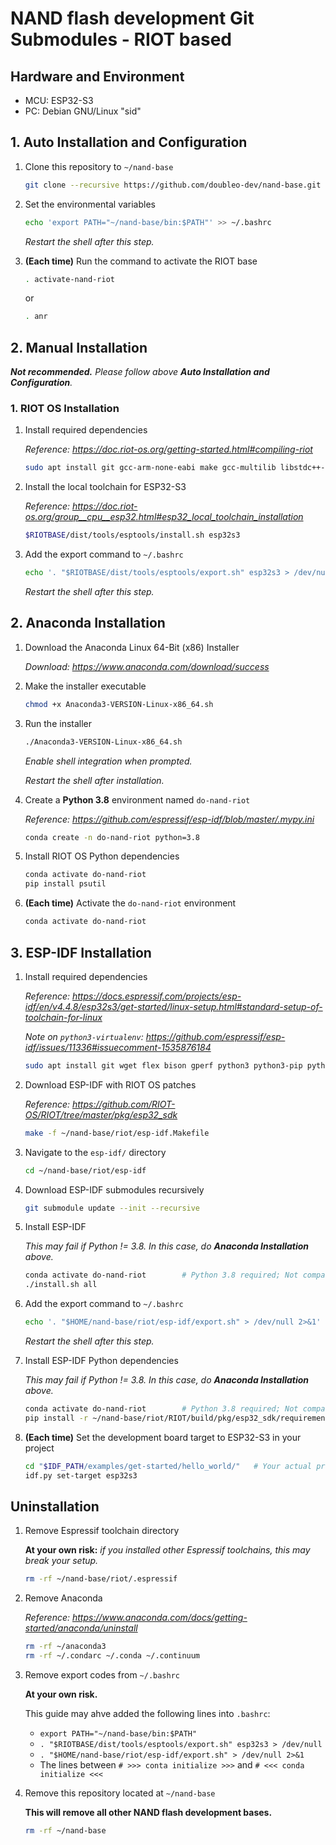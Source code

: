 NAND flash development Git Submodules - RIOT based
===

## Hardware and Environment

* MCU: ESP32-S3
* PC: Debian GNU/Linux "sid"

## 1. Auto Installation and Configuration

1. Clone this repository to `~/nand-base`

    ```bash
    git clone --recursive https://github.com/doubleo-dev/nand-base.git ~/nand-base
    ```

2. Set the environmental variables

    ```bash
    echo 'export PATH="~/nand-base/bin:$PATH"' >> ~/.bashrc
    ```

    *Restart the shell after this step.*

3. **(Each time)** Run the command to activate the RIOT base

    ```bash
    . activate-nand-riot
    ```

    or

    ```bash
    . anr
    ```

## 2. Manual Installation

***Not recommended.** Please follow above **Auto Installation and Configuration**.*

### 1. RIOT OS Installation

1. Install required dependencies

    *Reference: https://doc.riot-os.org/getting-started.html#compiling-riot*

    ```bash
    sudo apt install git gcc-arm-none-eabi make gcc-multilib libstdc++-arm-none-eabi-newlib openocd gdb-multiarch doxygen wget unzip python3-serial
    ```

2. Install the local toolchain for ESP32-S3

    *Reference: https://doc.riot-os.org/group__cpu__esp32.html#esp32_local_toolchain_installation*

    ```bash
    $RIOTBASE/dist/tools/esptools/install.sh esp32s3
    ```

3. Add the export command to `~/.bashrc`

    ```bash
    echo '. "$RIOTBASE/dist/tools/esptools/export.sh" esp32s3 > /dev/null' >> ~/.bashrc
    ```

    *Restart the shell after this step.*

## 2. Anaconda Installation

1. Download the Anaconda Linux 64-Bit (x86) Installer

    *Download: https://www.anaconda.com/download/success*

2. Make the installer executable

    ```bash
    chmod +x Anaconda3-VERSION-Linux-x86_64.sh
    ```

3. Run the installer

    ```bash
    ./Anaconda3-VERSION-Linux-x86_64.sh
    ```

    *Enable shell integration when prompted.*

    *Restart the shell after installation.*

4. Create a **Python 3.8** environment named `do-nand-riot`

    *Reference: https://github.com/espressif/esp-idf/blob/master/.mypy.ini*

    ```bash
    conda create -n do-nand-riot python=3.8
    ```

5. Install RIOT OS Python dependencies

    ```bash
    conda activate do-nand-riot
    pip install psutil
    ```

6. **(Each time)** Activate the `do-nand-riot` environment

    ```bash
    conda activate do-nand-riot
    ```

## 3. ESP-IDF Installation

1. Install required dependencies

    *Reference: https://docs.espressif.com/projects/esp-idf/en/v4.4.8/esp32s3/get-started/linux-setup.html#standard-setup-of-toolchain-for-linux*

    *Note on `python3-virtualenv`: https://github.com/espressif/esp-idf/issues/11336#issuecomment-1535876184*

    ```bash
    sudo apt install git wget flex bison gperf python3 python3-pip python3-setuptools cmake ninja-build ccache libffi-dev libssl-dev dfu-util libusb-1.0-0 python3-virtualenv
    ```

2. Download ESP-IDF with RIOT OS patches

    *Reference: https://github.com/RIOT-OS/RIOT/tree/master/pkg/esp32_sdk*

    ```bash
    make -f ~/nand-base/riot/esp-idf.Makefile
    ```

3. Navigate to the `esp-idf/` directory

    ```bash
    cd ~/nand-base/riot/esp-idf
    ```

4. Download ESP-IDF submodules recursively

    ```bash
    git submodule update --init --recursive
    ```

5. Install ESP-IDF

    *This may fail if Python != 3.8. In this case, do **Anaconda Installation** above.*

    ```bash
    conda activate do-nand-riot        # Python 3.8 required; Not compatible with Python >= 3.9
    ./install.sh all
    ```

6. Add the export command to `~/.bashrc`

    ```bash
    echo '. "$HOME/nand-base/riot/esp-idf/export.sh" > /dev/null 2>&1' >> ~/.bashrc
    ```

    *Restart the shell after this step.*

7. Install ESP-IDF Python dependencies

    *This may fail if Python != 3.8. In this case, do **Anaconda Installation** above.*

    ```bash
    conda activate do-nand-riot        # Python 3.8 required; Not compatible with Python >= 3.9
    pip install -r ~/nand-base/riot/RIOT/build/pkg/esp32_sdk/requirements.txt
    ```

8. **(Each time)** Set the development board target to ESP32-S3 in your project

    ```bash
    cd "$IDF_PATH/examples/get-started/hello_world/"   # Your actual project location
    idf.py set-target esp32s3
    ```

## Uninstallation

1. Remove Espressif toolchain directory

    **At your own risk:**
    *if you installed other Espressif toolchains, this may break your setup.*

    ```bash
    rm -rf ~/nand-base/riot/.espressif
    ```

2. Remove Anaconda

    *Reference: https://www.anaconda.com/docs/getting-started/anaconda/uninstall*

    ```bash
    rm -rf ~/anaconda3
    rm -rf ~/.condarc ~/.conda ~/.continuum
    ```

3. Remove export codes from `~/.bashrc`

    **At your own risk.**

    This guide may ahve added the following lines into `.bashrc`:

    * `export PATH="~/nand-base/bin:$PATH"`
    * `. "$RIOTBASE/dist/tools/esptools/export.sh" esp32s3 > /dev/null`
    * `. "$HOME/nand-base/riot/esp-idf/export.sh" > /dev/null 2>&1`
    * The lines between `# >>> conta initialize >>>` and `# <<< conda initialize <<<`

4. Remove this repository located at `~/nand-base`

    **This will remove all other NAND flash development bases.**

    ```bash
    rm -rf ~/nand-base
    ```
